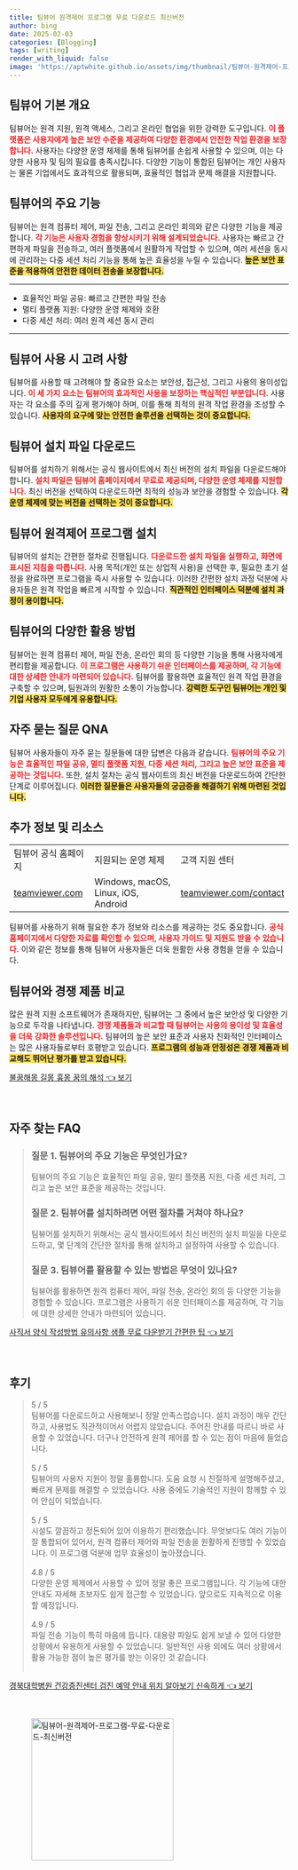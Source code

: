 ```yaml
---
title: 팀뷰어 원격제어 프로그램 무료 다운로드 최신버전
author: bing
date: 2025-02-03
categories: [Blogging]
tags: [writing]
render_with_liquid: false
image: 'https://aptwhite.github.io/assets/img/thumbnail/팀뷰어-원격제어-프로그램-무료-다운로드-최신버전.webp'
---
```



<h2 id='팀뷰어 기본 개요'>팀뷰어 기본 개요</h2>

<p>팀뷰어는 원격 지원, 원격 액세스, 그리고 온라인 협업을 위한 강력한 도구입니다. <b><span style="color: #ee2323;">이 플랫폼은 사용자에게 높은 보안 수준을 제공하여 다양한 환경에서 안전한 작업 환경을 보장합니다.</span></b> 사용자는 다양한 운영 체제를 통해 팀뷰어를 손쉽게 사용할 수 있으며, 이는 다양한 사용자 및 팀의 필요를 충족시킵니다. 다양한 기능이 통합된 팀뷰어는 개인 사용자는 물론 기업에서도 효과적으로 활용되며, 효율적인 협업과 문제 해결을 지원합니다.</p>

<h2 id='팀뷰어의 주요 기능'>팀뷰어의 주요 기능</h2>

<p>팀뷰어는 원격 컴퓨터 제어, 파일 전송, 그리고 온라인 회의와 같은 다양한 기능을 제공합니다. <b><span style="color: #ee2323;">각 기능은 사용자 경험을 향상시키기 위해 설계되었습니다.</span></b> 사용자는 빠르고 간편하게 파일을 전송하고, 여러 플랫폼에서 원활하게 작업할 수 있으며, 여러 세션을 동시에 관리하는 다중 세션 처리 기능을 통해 높은 효율성을 누릴 수 있습니다. <b><span style="background-color: #ffe066;">높은 보안 표준을 적용하여 안전한 데이터 전송을 보장합니다.</span></b></p>

<hr />

<ul>
    <li>효율적인 파일 공유: 빠르고 간편한 파일 전송</li>
    <li>멀티 플랫폼 지원: 다양한 운영 체제와 호환</li>
    <li>다중 세션 처리: 여러 원격 세션 동시 관리</li>
</ul>

<hr />

<h2 id='팀뷰어 사용 시 고려 사항'>팀뷰어 사용 시 고려 사항</h2>

<p>팀뷰어를 사용할 때 고려해야 할 중요한 요소는 보안성, 접근성, 그리고 사용의 용이성입니다. <b><span style="color: #ee2323;">이 세 가지 요소는 팀뷰어의 효과적인 사용을 보장하는 핵심적인 부분입니다.</span></b> 사용자는 각 요소를 주의 깊게 평가해야 하며, 이를 통해 최적의 원격 작업 환경을 조성할 수 있습니다. <b><span style="background-color: #ffe066;">사용자의 요구에 맞는 안전한 솔루션을 선택하는 것이 중요합니다.</span></b></p>

<h2 id='팀뷰어 설치 파일 다운로드'>팀뷰어 설치 파일 다운로드</h2>

<p>팀뷰어를 설치하기 위해서는 공식 웹사이트에서 최신 버전의 설치 파일을 다운로드해야 합니다. <b><span style="color: #ee2323;">설치 파일은 팀뷰어 홈페이지에서 무료로 제공되며, 다양한 운영 체제를 지원합니다.</span></b> 최신 버전을 선택하여 다운로드하면 최적의 성능과 보안을 경험할 수 있습니다. <b><span style="background-color: #ffe066;">각 운영 체제에 맞는 버전을 선택하는 것이 중요합니다.</span></b></p>

<h2 id='팀뷰어 원격제어 프로그램 설치'>팀뷰어 원격제어 프로그램 설치</h2>

<p>팀뷰어의 설치는 간편한 절차로 진행됩니다. <b><span style="color: #ee2323;">다운로드한 설치 파일을 실행하고, 화면에 표시된 지침을 따릅니다.</span></b> 사용 목적(개인 또는 상업적 사용)을 선택한 후, 필요한 초기 설정을 완료하면 프로그램을 즉시 사용할 수 있습니다. 이러한 간편한 설치 과정 덕분에 사용자들은 원격 작업을 빠르게 시작할 수 있습니다. <b><span style="background-color: #ffe066;">직관적인 인터페이스 덕분에 설치 과정이 용이합니다.</span></b></p>

<h2 id='팀뷰어의 다양한 활용 방법'>팀뷰어의 다양한 활용 방법</h2>

<p>팀뷰어는 원격 컴퓨터 제어, 파일 전송, 온라인 회의 등 다양한 기능을 통해 사용자에게 편리함을 제공합니다. <b><span style="color: #ee2323;">이 프로그램은 사용하기 쉬운 인터페이스를 제공하며, 각 기능에 대한 상세한 안내가 마련되어 있습니다.</span></b> 팀뷰어를 활용하면 효율적인 원격 작업 환경을 구축할 수 있으며, 팀원과의 원활한 소통이 가능합니다. <b><span style="background-color: #ffe066;">강력한 도구인 팀뷰어는 개인 및 기업 사용자 모두에게 유용합니다.</span></b></p>

<h2 id='자주 묻는 질문 QNA'>자주 묻는 질문 QNA</h2>

<p>팀뷰어 사용자들이 자주 묻는 질문들에 대한 답변은 다음과 같습니다. <b><span style="color: #ee2323;">팀뷰어의 주요 기능은 효율적인 파일 공유, 멀티 플랫폼 지원, 다중 세션 처리, 그리고 높은 보안 표준을 제공하는 것입니다.</span></b> 또한, 설치 절차는 공식 웹사이트의 최신 버전을 다운로드하여 간단한 단계로 이루어집니다. <b><span style="background-color: #ffe066;">이러한 질문들은 사용자들의 궁금증을 해결하기 위해 마련된 것입니다.</span></b></p>

<h2 id='추가 정보 및 리소스'>추가 정보 및 리소스</h2>

<table>
    <tr>
        <td>팀뷰어 공식 홈페이지</td>
        <td>지원되는 운영 체제</td>
        <td>고객 지원 센터</td>
    </tr>
    <tr>
        <td><a href="https://www.teamviewer.com/">teamviewer.com</a></td>
        <td>Windows, macOS, Linux, iOS, Android</td>
        <td><a href="https://www.teamviewer.com/contact/">teamviewer.com/contact</a></td>
    </tr>
</table>

<p>팀뷰어를 사용하기 위해 필요한 추가 정보와 리소스를 제공하는 것도 중요합니다. <b><span style="color: #ee2323;">공식 홈페이지에서 다양한 자료를 확인할 수 있으며, 사용자 가이드 및 지원도 받을 수 있습니다.</span></b> 이와 같은 정보를 통해 팀뷰어 사용자들은 더욱 원활한 사용 경험을 얻을 수 있습니다.</p>

<h2 id='팀뷰어와 경쟁 제품 비교'>팀뷰어와 경쟁 제품 비교</h2>

<p>많은 원격 지원 소프트웨어가 존재하지만, 팀뷰어는 그 중에서 높은 보안성 및 다양한 기능으로 두각을 나타냅니다. <b><span style="color: #ee2323;">경쟁 제품들과 비교할 때 팀뷰어는 사용의 용이성 및 효율성을 더욱 강화한 솔루션입니다.</span></b> 팀뷰어의 높은 보안 표준과 사용자 친화적인 인터페이스는 많은 사용자들로부터 호평받고 있습니다. <b><span style="background-color: #ffe066;">프로그램의 성능과 안정성은 경쟁 제품과 비교해도 뛰어난 평가를 받고 있습니다.</span></b></p>


<p><a class="click-button" title="불꿈해몽 길몽 흉몽 꿈의 해석" href="https://aptwhite.github.io/posts/%EB%B6%88%EA%BF%88%ED%95%B4%EB%AA%BD-%EA%B8%B8%EB%AA%BD-%ED%9D%89%EB%AA%BD-%EA%BF%88%EC%9D%98-%ED%95%B4%EC%84%9D/" rel="dofollow">불꿈해몽 길몽 흉몽 꿈의 해석 👈 보기</a></p><br>
<h2 id='자주_찾는_FAQ'>자주 찾는 FAQ</h2>
<div itemscope="" itemtype="https://schema.org/FAQPage"> 
<blockquote> 
<div itemscope="" itemprop="mainEntity" itemtype="https://schema.org/Question"> 
<h3 itemprop="name">질문 1. 팀뷰어의 주요 기능은 무엇인가요?</h3> 
<div itemscope="" itemprop="acceptedAnswer" itemtype="https://schema.org/Answer"> 
<span itemprop="text"> 
<p>팀뷰어의 주요 기능은 효율적인 파일 공유, 멀티 플랫폼 지원, 다중 세션 처리, 그리고 높은 보안 표준을 제공하는 것입니다.</p> 
</span> 
</div> 
</div> 
<div itemscope="" itemprop="mainEntity" itemtype="https://schema.org/Question"> 
<h3 itemprop="name">질문 2. 팀뷰어를 설치하려면 어떤 절차를 거쳐야 하나요?</h3> 
<div itemscope="" itemprop="acceptedAnswer" itemtype="https://schema.org/Answer"> 
<span itemprop="text"> 
<p>팀뷰어를 설치하기 위해서는 공식 웹사이트에서 최신 버전의 설치 파일을 다운로드하고, 몇 단계의 간단한 절차를 통해 설치하고 설정하여 사용할 수 있습니다.</p> 
</span> 
</div> 
</div> 
<div itemscope="" itemprop="mainEntity" itemtype="https://schema.org/Question"> 
<h3 itemprop="name">질문 3. 팀뷰어를 활용할 수 있는 방법은 무엇이 있나요?</h3> 
<div itemscope="" itemprop="acceptedAnswer" itemtype="https://schema.org/Answer"> 
<span itemprop="text"> 
<p>팀뷰어를 활용하면 원격 컴퓨터 제어, 파일 전송, 온라인 회의 등 다양한 기능을 경험할 수 있습니다. 프로그램은 사용하기 쉬운 인터페이스를 제공하며, 각 기능에 대한 상세한 안내가 마련되어 있습니다.</p> 
</span> 
</div> 
</div> 
</blockquote> 
</div>
<p><a class="click-button" title="사직서 양식 작성방법 유의사항 샘플 무료 다운받기 간편한 팁" href="https://aptwhite.github.io/posts/%EC%82%AC%EC%A7%81%EC%84%9C-%EC%96%91%EC%8B%9D-%EC%9E%91%EC%84%B1%EB%B0%A9%EB%B2%95-%EC%9C%A0%EC%9D%98%EC%82%AC%ED%95%AD-%EC%83%98%ED%94%8C-%EB%AC%B4%EB%A3%8C-%EB%8B%A4%EC%9A%B4%EB%B0%9B%EA%B8%B0-%EA%B0%84%ED%8E%B8%ED%95%9C-%ED%8C%81/" rel="dofollow">사직서 양식 작성방법 유의사항 샘플 무료 다운받기 간편한 팁 👈 보기</a></p><br>
<h2 id='후기'>후기</h2>
<div itemscope itemtype="https://schema.org/Product">
  <blockquote>
  <div itemprop="review" itemscope itemtype="https://schema.org/Review">
      <div itemprop="reviewRating" itemscope itemtype="https://schema.org/Rating"> <span itemprop="ratingValue">5</span> / <span itemprop="bestRating">5</span> </div>
      <span itemprop="reviewBody">팀뷰어를 다운로드하고 사용해보니 정말 만족스럽습니다. 설치 과정이 매우 간단하고, 사용법도 직관적이어서 어렵지 않았습니다. 주어진 안내를 따르니 바로 사용할 수 있었습니다. 더구나 안전하게 원격 제어를 할 수 있는 점이 마음에 들었습니다.</span>
  </div>
  <br>
  <div itemprop="review" itemscope itemtype="https://schema.org/Review">
      <div itemprop="reviewRating" itemscope itemtype="https://schema.org/Rating"> <span itemprop="ratingValue">5</span> / <span itemprop="bestRating">5</span> </div>
      <span itemprop="reviewBody">팀뷰어의 사용자 지원이 정말 훌륭합니다. 도움 요청 시 친절하게 설명해주셨고, 빠르게 문제를 해결할 수 있었습니다. 사용 중에도 기술적인 지원이 함께할 수 있어 안심이 되었습니다.</span>
  </div>
  <br>
  <div itemprop="review" itemscope itemtype="https://schema.org/Review">
      <div itemprop="reviewRating" itemscope itemtype="https://schema.org/Rating"> <span itemprop="ratingValue">5</span> / <span itemprop="bestRating">5</span> </div>
      <span itemprop="reviewBody">시설도 깔끔하고 정돈되어 있어 이용하기 편리했습니다. 무엇보다도 여러 기능이 잘 통합되어 있어서, 원격 컴퓨터 제어와 파일 전송을 원활하게 진행할 수 있었습니다. 이 프로그램 덕분에 업무 효율성이 높아졌습니다.</span>
  </div>
  <br>
  <div itemprop="review" itemscope itemtype="https://schema.org/Review">
      <div itemprop="reviewRating" itemscope itemtype="https://schema.org/Rating"> <span itemprop="ratingValue">4.8</span> / <span itemprop="bestRating">5</span> </div>
      <span itemprop="reviewBody">다양한 운영 체제에서 사용할 수 있어 정말 좋은 프로그램입니다. 각 기능에 대한 안내도 자세해 초보자도 쉽게 접근할 수 있었습니다. 앞으로도 지속적으로 이용할 예정입니다.</span>
  </div>
  <br>
  <div itemprop="review" itemscope itemtype="https://schema.org/Review">
      <div itemprop="reviewRating" itemscope itemtype="https://schema.org/Rating"> <span itemprop="ratingValue">4.9</span> / <span itemprop="bestRating">5</span> </div>
      <span itemprop="reviewBody">파일 전송 기능이 특히 마음에 듭니다. 대용량 파일도 쉽게 보낼 수 있어 다양한 상황에서 유용하게 사용할 수 있었습니다. 일반적인 사용 외에도 여러 상황에서 활용 가능한 점이 높은 평가를 받는 이유인 것 같습니다.</span>
  </div>
  <br>
  </blockquote>
</div>
<p><a class="click-button" title="경북대학병원 건강증진센터 검진 예약 안내 위치 알아보기 신속하게" href="https://aptwhite.github.io/posts/%EA%B2%BD%EB%B6%81%EB%8C%80%ED%95%99%EB%B3%91%EC%9B%90-%EA%B1%B4%EA%B0%95%EC%A6%9D%EC%A7%84%EC%84%BC%ED%84%B0-%EA%B2%80%EC%A7%84-%EC%98%88%EC%95%BD-%EC%95%88%EB%82%B4-%EC%9C%84%EC%B9%98-%EC%95%8C%EC%95%84%EB%B3%B4%EA%B8%B0-%EC%8B%A0%EC%86%8D%ED%95%98%EA%B2%8C/" rel="dofollow">경북대학병원 건강증진센터 검진 예약 안내 위치 알아보기 신속하게 👈 보기</a></p><br>
<figure class="image"><img src="https://aptwhite.github.io/assets/img/thumbnail/팀뷰어-원격제어-프로그램-무료-다운로드-최신버전.webp" alt="팀뷰어-원격제어-프로그램-무료-다운로드-최신버전" width="256" height="256"></figure>
